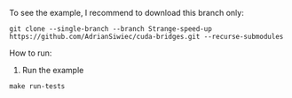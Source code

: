 To see the example, I recommend to download this branch only:

```
git clone --single-branch --branch Strange-speed-up https://github.com/AdrianSiwiec/cuda-bridges.git --recurse-submodules
```

How to run:

1. Run the example
```
make run-tests
```
